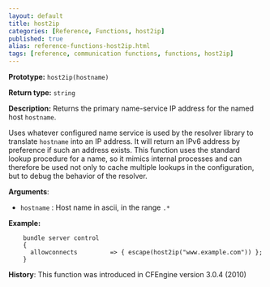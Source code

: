 ```yaml
---
layout: default
title: host2ip
categories: [Reference, Functions, host2ip]
published: true
alias: reference-functions-host2ip.html
tags: [reference, communication functions, functions, host2ip]
---
```


**Prototype:** `host2ip(hostname)`

**Return type:** `string`

**Description:** Returns the primary name-service IP address for the named host `hostname`.

Uses whatever configured name service is used by the resolver library to
translate `hostname` into an IP address. It will return an IPv6 address
by preference if such an address exists. This function uses the standard
lookup procedure for a name, so it mimics internal processes and can
therefore be used not only to cache multiple lookups in the configuration, but 
to debug the behavior of the resolver.

**Arguments**:

* `hostname` : Host name in ascii, in the range `.*`

**Example:**

```cf3
    bundle server control
    {
      allowconnects         => { escape(host2ip("www.example.com")) };
    }
```

**History**: This function was introduced in CFEngine version 3.0.4
(2010)
